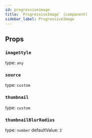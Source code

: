 ```yaml
---
id: progressiveimage
title: `ProgressiveImage` (component)
sidebar_label: ProgressiveImage
---
```



Props
-----

### `imageStyle`

type: `any`


### `source`

type: `custom`


### `thumbnail`

type: `custom`


### `thumbnailBlurRadius`

type: `number`
defaultValue: `2`

